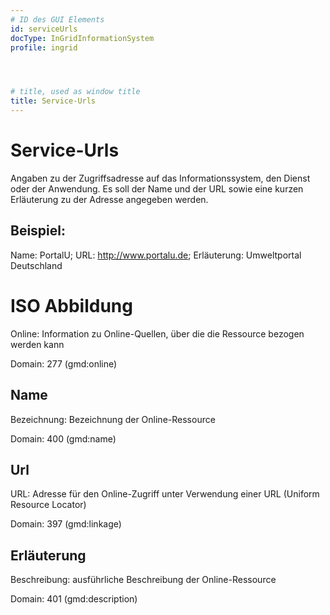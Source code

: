 ```yaml
---
# ID des GUI Elements
id: serviceUrls
docType: InGridInformationSystem
profile: ingrid




# title, used as window title
title: Service-Urls
---
```


# Service-Urls

Angaben zu der Zugriffsadresse auf das Informationssystem, den Dienst oder der Anwendung. Es soll der Name und der URL sowie eine kurzen Erläuterung zu der Adresse angegeben werden.

## Beispiel:

Name: PortalU; URL: http://www.portalu.de; Erläuterung: Umweltportal Deutschland

# ISO Abbildung

Online: Information zu Online-Quellen, über die die Ressource bezogen werden kann

Domain: 277 (gmd:online)

## Name

Bezeichnung: Bezeichnung der Online-Ressource

Domain: 400 (gmd:name)

## Url

URL: Adresse für den Online-Zugriff unter Verwendung einer URL (Uniform Resource Locator)

Domain: 397 (gmd:linkage)

## Erläuterung

Beschreibung: ausführliche Beschreibung der Online-Ressource

Domain: 401 (gmd:description)
